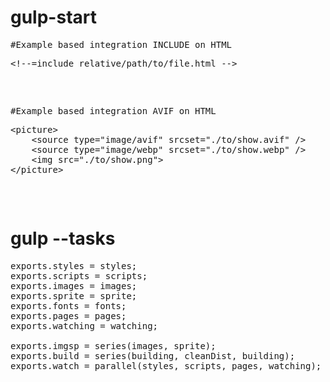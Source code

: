 # gulp-start

<pre>
#Example based integration INCLUDE on HTML 
<div class="highlight highlight-text-html-basic notranslate position-relative overflow-auto" dir="auto"><pre><span class="pl-c">&lt;!--=include relative/path/to/file.html --&gt;</span></pre><div class="zeroclipboard-container position-absolute right-0 top-0">
</pre>

<pre>
#Example based integration AVIF on HTML
<div class="highlight highlight-text-html-basic notranslate position-relative overflow-auto" dir="auto"><pre><span class="pl-kos">&lt;</span><span class="pl-ent">picture</span><span class="pl-kos">&gt;</span>
    <span class="pl-kos">&lt;</span><span class="pl-ent">source</span> <span class="pl-c1">type</span>="<span class="pl-s">image/avif</span>" <span class="pl-c1">srcset</span>="<span class="pl-s">./to/show.avif</span>" /&gt;
    <span class="pl-kos">&lt;</span><span class="pl-ent">source</span> <span class="pl-c1">type</span>="<span class="pl-s">image/webp</span>" <span class="pl-c1">srcset</span>="<span class="pl-s">./to/show.webp</span>" /&gt;
    <span class="pl-kos">&lt;</span><span class="pl-ent">img</span> <span class="pl-c1">src</span>="<span class="pl-s">./to/show.png</span>"<span class="pl-kos">&gt;</span>
<span class="pl-kos">&lt;/</span><span class="pl-ent">picture</span><span class="pl-kos">&gt;</span></pre><div class="zeroclipboard-container position-absolute right-0 top-0">
</pre>

# gulp --tasks
<pre>
exports.styles = styles;
exports.scripts = scripts;
exports.images = images;
exports.sprite = sprite;
exports.fonts = fonts;
exports.pages = pages;
exports.watching = watching;

exports.imgsp = series(images, sprite);
exports.build = series(building, cleanDist, building);
exports.watch = parallel(styles, scripts, pages, watching);
</pre>

